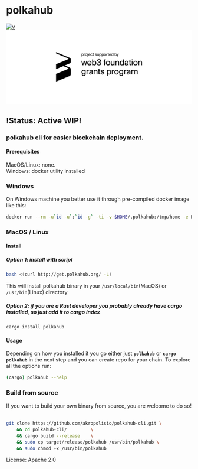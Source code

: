 # polkahub

[![v](https://img.shields.io/crates/v/polkahub)](https://github.com/akropolisio/polkahub-cli)
![Web3 sponsored](https://github.com/akropolisio/polkahub-cli/blob/master/img/web3_foundation_grants_badge_black.png "Project supported by web3 foundation grants program")
## !Status: Active WIP!
### polkahub cli for easier blockchain deployment.

#### Prerequisites
MacOS/Linux: none. </br>
Windows: docker utility installed

### **Windows**
On Windows machine you better use it through pre-compiled docker image like this:
```bash
docker run --rm -u`id -u`:`id -g` -ti -v $HOME/.polkahub:/tmp/home -e POLKAHUB_HOME=/tmp/home registry.polkahub.org/polkahub-cli:v2 <action> [ARGS]
```

### **MacOS / Linux**
#### Install
##### Option 1: install with script
```bash
bash <(curl http://get.polkahub.org/ -L)
```
This will install polkahub binary in your `/usr/local/bin`(MacOS) or `/usr/bin`(Linux) directory

##### Option 2: if you are a Rust developer you probably already have cargo installed, so just add it to cargo index

```bash
cargo install polkahub
```

#### Usage
Depending on how you installed it you go either just **`polkahub`** or **`cargo polkahub`** in the next step
and you can create repo for your chain.
To explore all the options run:

```bash
(cargo) polkahub --help
```

### Build from source
If you want to build your own binary from source, you are welcome to do so!

```bash

git clone https://github.com/akropolisio/polkahub-cli.git \
    && cd polkahub-cli/         \
    && cargo build --release    \
    && sudo cp target/release/polkahub /usr/bin/polkahub \
    && sudo chmod +x /usr/bin/polkahub

```






License: Apache 2.0
